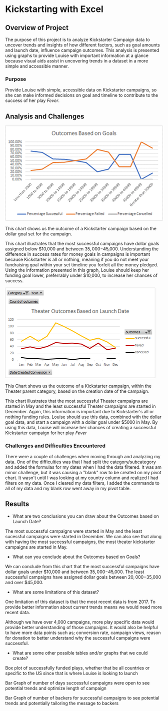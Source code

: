 # Kickstarting with Excel

## Overview of Project

The purpose of this project is to analyze Kickstarter Campaign data to uncover trends and insights of how different factors, such as goal amounts and launch date, influence campaign outcomes. This analysis is presented using graphs to provide Louise with important information at a glance because visual aids assist in uncovering trends in a dataset in a more simple and accessible manner.

### Purpose

Provide Louise with simple, accessible data on Kickstarter campaigns, so she can make informed decisions on goal and timeline to contribute to the success of her play *Fever*.

## Analysis and Challenges

![This is an image](https://github.com/weise142/Kickstarter-Challenge/blob/71d21917e1b638456e399384d2260d603ff5fc7e/Outcomes_vs_Goals.png)

This chart shows us the outcome of a Kickstarter campaign based on the dollar goal set for the campaign. 

This chart illustrates that the most successful campaigns have dollar goals assigned below $10,000 and between $35,000-$45,000. Understanding the difference in success rates for money goals in campaigns is important because Kickstarter is all or nothing, meaning if you do not meet your fundraising goal within your set timeline you forfeit all the money pledged. Using the information presented in this graph, Louise should keep her funding goal lower, preferrably under $10,000, to increase her chances of success.

![This is an image](https://github.com/weise142/Kickstarter-Challenge/blob/3021e7003e3b07c88d905f0192c6cb2e639d4505/Theater_Outcomes_vs_Launch.png)

This Chart shows us the outcome of a Kickstarter campaign, within the Theater parent category, based on the creation date of the campaign.

This chart illustrates that the most successful Theater campaigns are started in May and the least successful Theater campaigns are started in December. Again, this information is important due to Kickstarter's all or nothing funding rules. Louise should use this data, combined with the dollar goal data, and start a campaign with a dollar goal under $5000 in May. By using this data, Louise will increase her chances of creating a successful Kickstarter campaign for her play *Fever*

### Challenges and Difficulties Encountered

There were a couple of challenges when moving through and analyzing my data. One of the difficulties was that I had split the category/subcategory and added the formulas for my dates when I had the data filtered. It was am minor challenge, but it was causing a "blank" row to be created on my pivot chart. It wasn't until I was looking at my country column and realized I had filters on my data. Once I cleared my data filters, I added the commands to all of my data and my blank row went away in my pivot table. 

## Results

- What are two conclusions you can draw about the Outcomes based on Launch Date?

The most successful campaigns were started in May and the least sucessful campaigns were started in December. We can also see that along with having the most successful campaigns, the most theater kickstarter campaigns are started in May.

- What can you conclude about the Outcomes based on Goals?

We can conclude from this chart that the most successful campaigns have dollar goals under $10,000 and between $35,000-$45,000. The least successful campaigns have assigned dollar goals between $20,000-$35,000 and over $45,000.

- What are some limitations of this dataset?

One limitation of this dataset is that the most recent data is from 2017. To provide better information about current trends means we would need more recent data. 

Although we have over 4,000 campaigns, more play specific data would provide better understanding of those campaigns. It would also be helpful to have more data points such as; conversion rate, campaign views, reason for donation to better understand why the successful campaigns were successful.

- What are some other possible tables and/or graphs that we could create?

Box plot of successfully funded plays, whether that be all countries or specific to the US since that is where Louise is looking to launch

Bar Graph of number of days successful campaigns were open to see potential trends and optimize length of campaign

Bar Graph of number of backers for successful campaigns to see potential trends and potentially tailoring the message to backers